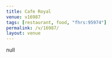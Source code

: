 ```yaml
---
title: Cafe Royal
venue: v16987
tags: [restaurant, food, "fhrs:95974"]
permalink: /v/16987/
layout: venue
---
```

null